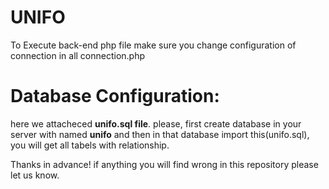 # UNIFO
To Execute back-end php file make sure you change configuration of connection in all connection.php
# Database Configuration:
here we attacheced **unifo.sql file**.
please, first create database in your server with named **unifo** and then in that database import this(unifo.sql), you will get all tabels with relationship.

Thanks in advance! if anything you will find wrong in this repository please let us know.
